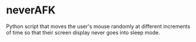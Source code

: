 # neverAFK

Python script that moves the user's mouse randomly at different increments of time so that their screen display never goes into sleep mode.
